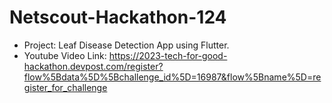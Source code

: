 # Netscout-Hackathon-124

- Project: Leaf Disease Detection App using Flutter.
- Youtube Video Link: https://2023-tech-for-good-hackathon.devpost.com/register?flow%5Bdata%5D%5Bchallenge_id%5D=16987&flow%5Bname%5D=register_for_challenge
